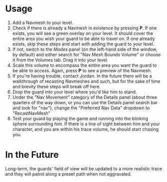 # Usage

1. Add a Navmesh to your level.
  1. Check if there is already a Navmesh in existence by pressing **P**. If one exists, you will see a green overlay on your level. It should cover the entire area you wish your guard to be able to travel on. If one already exists, skip these steps and start with adding the guard to your level.
  1. If not, switch to the *Modes* panel (on the left-hand side of the window, by default) and either search for "Nav Mesh Bounds Volume" or choose it from the Volumes tab. Drag it into your level.
  1. Scale this volume to encompass the entire area you want the guard to be able to access. Again, press **P** to see a preview of the Navmesh.
  1. If you're having trouble, contact Jordan. In the future there will be a walkthrough of recasting Navmeshes and such, but for the sake of time and brevity these steps will break off here.
1. Drop the guard into your level where you'd like him to stand.
1. Under the "Nav Movement" category of the Details panel (about three quarters of the way down, or you can use the Details panel search bar and look for "nav"), change the "Preferred Nav Data" dropdown to "RecastNavMesh"
1. Test your guard by playing the game and running into the blinking sphere surrounding him. If there is a line of sight between him and your character, and you are within his trace volume, he should start chasing you.

# In the Future

Long-term, the guards' field of view will be updated to a more realistic trace and they will patrol along a preset path when not aggravated.